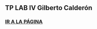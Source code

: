 ##  TP LAB IV Gilberto Calderón

###  <a href="https://saladejuegostp.web.app/" target="_blank">IR A LA PÁGINA</a>
